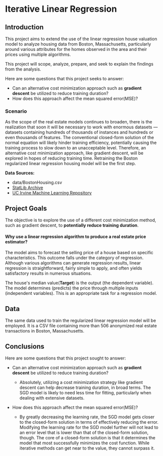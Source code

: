 # Iterative Linear Regression

## Introduction
This project aims to extend the use of the linear regression house valuation model to analyze housing data from Boston, Massachusetts, particularly around various attributes for the homes observed in the area and their prices using multiple algorithms.

This project will scope, analyze, prepare, and seek to explain the findings from the analysis.

Here are some questions that this project seeks to answer:

- Can an alternative cost minimization approach such as **gradient descent** be utilized to reduce training duration?
- How does this approach affect the mean squared error(MSE)? 



### Scenario
As the scope of the real estate models continues to broaden, there is the realization that soon it will be necessary to work with enormous datasets — datasets containing hundreds of thousands of instances and hundreds or even thousands of features. The conventional closed-form solution of the normal equation will likely hinder training efficiency, potentially causing the training process to slow down to an unacceptable level. Therefore, an alternative cost minimization approach, like gradient descent, will be explored in hopes of reducing training time. Retraining the Boston regularized linear regression housing model will be the first step.

**Data Sources:**

- data/BostonHousing.csv
- [StatLib Archive](https://lib.stat.cmu.edu/datasets/boston)
- [UC Irvine Machine Learning Repository](https://archive.ics.uci.edu/)

## Project Goals
The objective is to explore the use of a different cost minimization method, such as gradient descent, to **potentially reduce training duration**. 




#### Why use a linear regression algorithm to produce a real estate price estimator?
The model aims to forecast the selling price of a house based on specific characteristics. This outcome falls under the category of regression. Although various algorithms can generate regression results, linear regression is straightforward, fairly simple to apply, and often yields satisfactory results in numerous situations.

The house's median value(**Target**) is the output (the dependent variable). The model determines (predicts) the
price through multiple inputs (independent variables). This is an appropriate task for a regression model.

## Data
The same data used to train the regularized linear regression model will be employed. It is a CSV file containing more than 506 anonymized real estate transactions in Boston, Massachusetts. 

## Conclusions

Here are some questions that this project sought to answer:

- Can an alternative cost minimization approach such as **gradient descent** be utilized to reduce training duration?
    - Absolutely, utilizing a cost minimization strategy like gradient descent can help decrease training duration, in broad terms. The SGD model is likely to need less time for fitting, particularly when dealing with extensive datasets. 

  
- How does this approach affect the mean squared error(MSE)?
    - By greatly decreasing the learning rate, the SGD model gets closer to the closed-form solution in terms of effectively reducing the error. Modifying the learning rate for the SGD model further will not lead to an error level that is lower than that of the closed-form solution, though. The core of a closed-form solution is that it determines the model that most successfully minimizes the cost function. While iterative methods can get near to the value, they cannot surpass it.